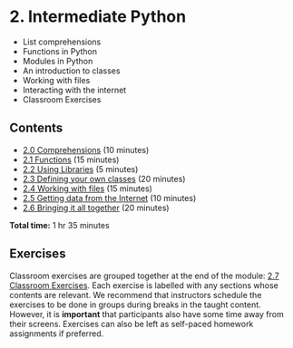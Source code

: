 # 2. Intermediate Python

- List comprehensions
- Functions in Python
- Modules in Python
- An introduction to classes
- Working with files
- Interacting with the internet
- Classroom Exercises

## Contents

- [2.0 Comprehensions](02_00_comprehensions.ipynb) (10 minutes)
- [2.1 Functions](02_01_functions.ipynb) (15 minutes)
- [2.2 Using Libraries](02_02_using_libraries.ipynb) (5 minutes)
- [2.3 Defining your own classes](02_03_defining_classes.ipynb) (20 minutes)
- [2.4 Working with files](02_04_working_with_files.ipynb) (15 minutes)
- [2.5 Getting data from the Internet](02_05_getting_data_from_the_internet.ipynb) (10 minutes)
- [2.6 Bringing it all together](02_06_bringing_it_together.ipynb) (20 minutes)

**Total time:** 1 hr 35 minutes

## Exercises

Classroom exercises are grouped together at the end of the module: [2.7 Classroom Exercises](02_07_classroom_exercises.ipynb).
Each exercise is labelled with any sections whose contents are relevant.
We recommend that instructors schedule the exercises to be done in groups during breaks in the taught content.
However, it is **important** that participants also have some time away from their screens.
Exercises can also be left as self-paced homework assignments if preferred.
